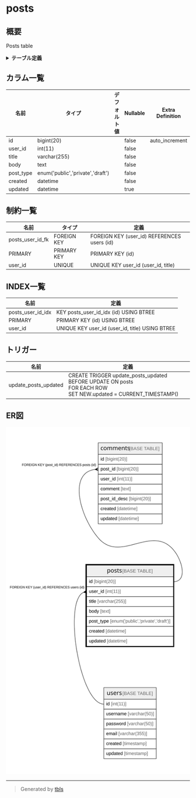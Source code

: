 # posts

## 概要

Posts table

<details>
<summary><strong>テーブル定義</strong></summary>

```sql
CREATE TABLE `posts` (
  `id` bigint(20) NOT NULL AUTO_INCREMENT,
  `user_id` int(11) NOT NULL,
  `title` varchar(255) NOT NULL,
  `body` text NOT NULL,
  `post_type` enum('public','private','draft') NOT NULL COMMENT 'public/private/draft',
  `created` datetime NOT NULL,
  `updated` datetime DEFAULT NULL,
  PRIMARY KEY (`id`),
  UNIQUE KEY `user_id` (`user_id`,`title`),
  KEY `posts_user_id_idx` (`id`) USING BTREE,
  CONSTRAINT `posts_user_id_fk` FOREIGN KEY (`user_id`) REFERENCES `users` (`id`) ON DELETE CASCADE ON UPDATE NO ACTION
) ENGINE=InnoDB DEFAULT CHARSET=latin1 COMMENT='Posts table'
```

</details>

## カラム一覧

| 名前        | タイプ                              | デフォルト値       | Nullable | Extra Definition | 子テーブル                   | 親テーブル             | コメント                 |
| --------- | -------------------------------- | ------------ | -------- | ---------------- | ----------------------- | ----------------- | -------------------- |
| id        | bigint(20)                       |              | false    | auto_increment   | [comments](comments.md) |                   |                      |
| user_id   | int(11)                          |              | false    |                  |                         | [users](users.md) |                      |
| title     | varchar(255)                     |              | false    |                  |                         |                   |                      |
| body      | text                             |              | false    |                  |                         |                   |                      |
| post_type | enum('public','private','draft') |              | false    |                  |                         |                   | public/private/draft |
| created   | datetime                         |              | false    |                  |                         |                   |                      |
| updated   | datetime                         |              | true     |                  |                         |                   |                      |

## 制約一覧

| 名前               | タイプ         | 定義                                          |
| ---------------- | ----------- | ------------------------------------------- |
| posts_user_id_fk | FOREIGN KEY | FOREIGN KEY (user_id) REFERENCES users (id) |
| PRIMARY          | PRIMARY KEY | PRIMARY KEY (id)                            |
| user_id          | UNIQUE      | UNIQUE KEY user_id (user_id, title)         |

## INDEX一覧

| 名前                | 定義                                              |
| ----------------- | ----------------------------------------------- |
| posts_user_id_idx | KEY posts_user_id_idx (id) USING BTREE          |
| PRIMARY           | PRIMARY KEY (id) USING BTREE                    |
| user_id           | UNIQUE KEY user_id (user_id, title) USING BTREE |

## トリガー

| 名前                   | 定義                                                                                                                  |
| -------------------- | ------------------------------------------------------------------------------------------------------------------- |
| update_posts_updated | CREATE TRIGGER update_posts_updated BEFORE UPDATE ON posts<br>FOR EACH ROW<br>SET NEW.updated = CURRENT_TIMESTAMP() |

## ER図

![er](posts.svg)

---

> Generated by [tbls](https://github.com/k1LoW/tbls)
